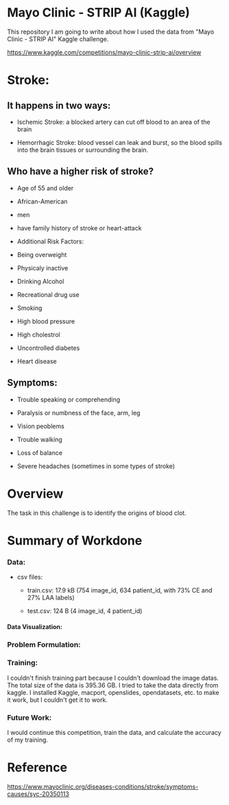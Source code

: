 # Mayo Clinic - STRIP AI (Kaggle)

This repository I am going to write about how I used the data from "Mayo Clinic - STRIP AI" Kaggle challenge.

https://www.kaggle.com/competitions/mayo-clinic-strip-ai/overview

# Stroke:

## It happens in two ways:

- Ischemic Stroke: a blocked artery can cut off blood to an area of the brain

- Hemorrhagic Stroke: blood vessel can leak and burst, so the blood spills into the brain tissues or surrounding the brain.

## Who have a higher risk of stroke?

- Age of 55 and older

- African-American

- men

- have family history of stroke or heart-attack

- Additional Risk Factors:

- Being overweight

- Physicaly inactive

- Drinking Alcohol

- Recreational drug use

- Smoking

- High blood pressure

- High cholestrol

- Uncontrolled diabetes

- Heart disease

## Symptoms:

- Trouble speaking or comprehending

- Paralysis or numbness of the face, arm, leg

- Vision peoblems

- Trouble walking

- Loss of balance

- Severe headaches (sometimes in some types of stroke)



# Overview

The task in this challenge is to identify the origins of blood clot.


# Summary of Workdone

### Data:

- csv files:

  - train.csv: 17.9 kB (754 image_id, 634 patient_id, with 73% CE and 27% LAA labels)

  - test.csv: 124 B (4 image_id, 4 patient_id)

#### Data Visualization:

### Problem Formulation:

### Training:

I couldn't finish training part because I couldn't download the image datas. The total size of the data is 395.36 GB.
I tried to take the data directly from kaggle. I installed Kaggle, macport, openslides, opendatasets, etc. to make it work, but I couldn't get it to work.


### Future Work:

I would continue this competition, train the data, and calculate the accuracy of my training.

# Reference

https://www.mayoclinic.org/diseases-conditions/stroke/symptoms-causes/syc-20350113
